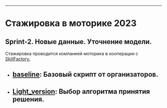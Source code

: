 ***
# Стажировка в моторике 2023

## Sprint-2. Новые данные. Уточнение модели.

Стажировка проводится компанией моторика в кооперации с [SkillFactory.](https://skillfactory.ru/)



* ## [**baseline**](https://github.com/hoittoken/Python/blob/198db46d80566745836abb96cb576dbca0f1279c/Py/Projects/progect_motorica/Sprint%202/Read%20data%20and%20Inference.ipynb "От организаторов"): Базовый скрипт от организаторов.

* ## [**Light_version**](https://github.com/hoittoken/Python/blob/198db46d80566745836abb96cb576dbca0f1279c/Py/Projects/progect_motorica/Sprint%202/light_ver_sprint_2.ipynb "Подготовка к Q&A сессии"): Выбор алгоритма принятия решения.


